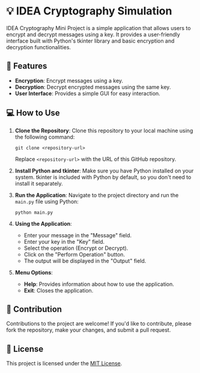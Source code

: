 # 💡 IDEA Cryptography Simulation

IDEA Cryptography Mini Project is a simple application that allows users to encrypt and decrypt messages using a key. It provides a user-friendly interface built with Python's tkinter library and basic encryption and decryption functionalities.

## 🚀 Features

- **Encryption**: Encrypt messages using a key.
- **Decryption**: Decrypt encrypted messages using the same key.
- **User Interface**: Provides a simple GUI for easy interaction.

## 💻 How to Use

1. **Clone the Repository**: Clone this repository to your local machine using the following command:
   ```
   git clone <repository-url>
   ```
   Replace `<repository-url>` with the URL of this GitHub repository.

2. **Install Python and tkinter**: Make sure you have Python installed on your system. tkinter is included with Python by default, so you don't need to install it separately.

3. **Run the Application**: Navigate to the project directory and run the `main.py` file using Python:
   ```
   python main.py
   ```

4. **Using the Application**:
   - Enter your message in the "Message" field.
   - Enter your key in the "Key" field.
   - Select the operation (Encrypt or Decrypt).
   - Click on the "Perform Operation" button.
   - The output will be displayed in the "Output" field.

5. **Menu Options**:
   - **Help**: Provides information about how to use the application.
   - **Exit**: Closes the application.

## 🤝 Contribution

Contributions to the project are welcome! If you'd like to contribute, please fork the repository, make your changes, and submit a pull request.

## 📝 License

This project is licensed under the [MIT License](LICENSE).
